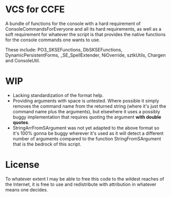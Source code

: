VCS for CCFE
===
A bundle of functions for the console with a hard requirement of ConsoleCommandsForEveryone and all its hard requirements, as well as a soft requirement for whatever the script is that provides the native functions for the console commands one wants to use.

These include: PO3_SKSEFunctions, DbSKSEFunctions, DynamicPersistentForms, _SE_SpellExtender, NiOverride, sztkUtils, Chargen and ConsoleUtil.

WIP
===
* Lacking standardization of the format help.
* Providing arguments with space is untested. Where possible it simply removes the command name from the returned string (where it's just the command name plus the arguments), but elsewhere it uses a possibly buggy implementation that requires quoting the argument **with double quotes**.
* StringArrFromSArgument was not yet adapted to the above format so it's 100% gonna be buggy wherever it's used as it will detect a different number of arguments compared to the function StringFromSArgument that is the bedrock of this script.


License
===
To whatever extent I may be able to free this code to the wildest reaches of the Internet, it is free to use and redistribute with attribution in whatever means one decides.

